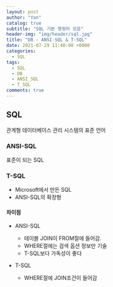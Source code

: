 ```yaml
---
layout: post
author: "Yan"
catalog: true
subtitle: "SQL 기본 명령어 모음"
header-img: "img/header/sql.jpg"
title: "DB - ANSI-SQL & T-SQL"
date: 2021-07-29 11:40:08 +0000
categories:
  - SQL
tags:
  - SQL
  - DB
  - ANSI_SQL
  - T_SQL
comments: true
---
```


## SQL
관계형 데이터베이스 관리 시스템의 표준 언어

### ANSI-SQL
표준이 되는 SQL

### T-SQL
- Microsoft에서 만든 SQL
- ANSI-SQL의 확장형

#### 차이점
- ANSI-SQL  
    - 테이블 JOIN이 FROM절에 들어감.
    - WHERE절에는 검색 옵션 정보만 기술
    - T-SQL보다 가독성이 좋다

- T-SQL
    - WHERE절에 JOIN조건이 들어감
